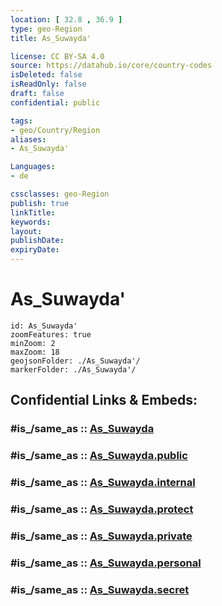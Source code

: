 ```yaml
---
location: [ 32.8 , 36.9 ] 
type: geo-Region
title: As_Suwayda'

license: CC BY-SA 4.0
source: https://datahub.io/core/country-codes
isDeleted: false
isReadOnly: false
draft: false
confidential: public

tags:
- geo/Country/Region
aliases:
- As_Suwayda'

Languages:
- de

cssclasses: geo-Region
publish: true
linkTitle: 
keywords: 
layout: 
publishDate: 
expiryDate: 
---
```


# As_Suwayda'

```leaflet
id: As_Suwayda'
zoomFeatures: true 
minZoom: 2 
maxZoom: 18
geojsonFolder: ./As_Suwayda'/
markerFolder: ./As_Suwayda'/
```


## Confidential Links & Embeds: 

### #is_/same_as :: [As_Suwayda](/_Standards/Earth/Continent/Asia/Asia~West/Syria/Governorates~Syria/As_Suwayda.md) 

### #is_/same_as :: [As_Suwayda.public](/_public/Earth/Continent/Asia/Asia~West/Syria/Governorates~Syria/As_Suwayda.public.md) 

### #is_/same_as :: [As_Suwayda.internal](/_internal/Earth/Continent/Asia/Asia~West/Syria/Governorates~Syria/As_Suwayda.internal.md) 

### #is_/same_as :: [As_Suwayda.protect](/_protect/Earth/Continent/Asia/Asia~West/Syria/Governorates~Syria/As_Suwayda.protect.md) 

### #is_/same_as :: [As_Suwayda.private](/_private/Earth/Continent/Asia/Asia~West/Syria/Governorates~Syria/As_Suwayda.private.md) 

### #is_/same_as :: [As_Suwayda.personal](/_personal/Earth/Continent/Asia/Asia~West/Syria/Governorates~Syria/As_Suwayda.personal.md) 

### #is_/same_as :: [As_Suwayda.secret](/_secret/Earth/Continent/Asia/Asia~West/Syria/Governorates~Syria/As_Suwayda.secret.md)

